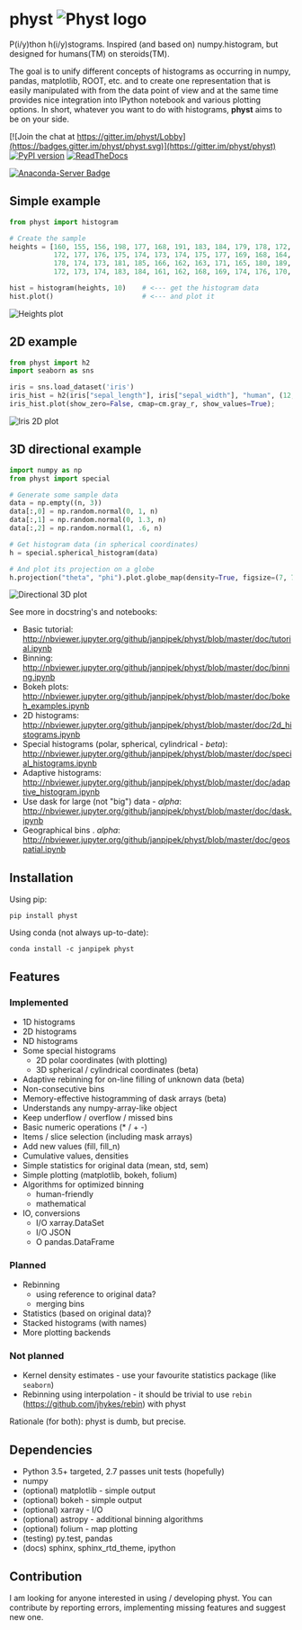 # physt ![Physt logo](https://rawgithub.com//janpipek/physt/master/doc/physt-logo.svg)

P(i/y)thon h(i/y)stograms. Inspired (and based on) numpy.histogram, but designed for humans(TM) on steroids(TM).

The goal is to unify different concepts of histograms as occurring in numpy, pandas, matplotlib, ROOT, etc.
and to create one representation that is easily manipulated with from the data point of view and at the same time provides
nice integration into IPython notebook and various plotting options. In short, whatever you want to do with histograms,
**physt** aims to be on your side.

[![Join the chat at https://gitter.im/physt/Lobby](https://badges.gitter.im/physt/physt.svg)](https://gitter.im/physt/physt) [![PyPI version](https://badge.fury.io/py/physt.svg)](https://badge.fury.io/py/physt)
[![ReadTheDocs](https://readthedocs.org/projects/physt/badge/?version=latest)](http://physt.readthedocs.io/en/latest/)
<!-- [![Anaconda-Server Badge](https://anaconda.org/janpipek/physt/badges/version.svg)](https://anaconda.org/janpipek/physt) -->
[![Anaconda-Server Badge](https://anaconda.org/janpipek/physt/badges/license.svg)](https://anaconda.org/janpipek/physt)

## Simple example

```python
from physt import histogram

# Create the sample
heights = [160, 155, 156, 198, 177, 168, 191, 183, 184, 179, 178, 172, 173, 175,
           172, 177, 176, 175, 174, 173, 174, 175, 177, 169, 168, 164, 175, 188,
           178, 174, 173, 181, 185, 166, 162, 163, 171, 165, 180, 189, 166, 163,
           172, 173, 174, 183, 184, 161, 162, 168, 169, 174, 176, 170, 169, 165]

hist = histogram(heights, 10)    # <--- get the histogram data
hist.plot()                      # <--- and plot it
```

![Heights plot](doc/heights.png)

## 2D example

```python
from physt import h2
import seaborn as sns

iris = sns.load_dataset('iris')
iris_hist = h2(iris["sepal_length"], iris["sepal_width"], "human", (12, 7), name="Iris")
iris_hist.plot(show_zero=False, cmap=cm.gray_r, show_values=True);
```

![Iris 2D plot](doc/iris-2d.png)

## 3D directional example

```python
import numpy as np
from physt import special

# Generate some sample data
data = np.empty((n, 3))
data[:,0] = np.random.normal(0, 1, n)
data[:,1] = np.random.normal(0, 1.3, n)
data[:,2] = np.random.normal(1, .6, n)

# Get histogram data (in spherical coordinates)
h = special.spherical_histogram(data)                 

# And plot its projection on a globe
h.projection("theta", "phi").plot.globe_map(density=True, figsize=(7, 7), cmap="rainbow")   
```

![Directional 3D plot](doc/globe.png)

See more in docstring's and notebooks:

- Basic tutorial: <http://nbviewer.jupyter.org/github/janpipek/physt/blob/master/doc/tutorial.ipynb>
- Binning: <http://nbviewer.jupyter.org/github/janpipek/physt/blob/master/doc/binning.ipynb>
- Bokeh plots: <http://nbviewer.jupyter.org/github/janpipek/physt/blob/master/doc/bokeh_examples.ipynb>
- 2D histograms: <http://nbviewer.jupyter.org/github/janpipek/physt/blob/master/doc/2d_histograms.ipynb>
- Special histograms (polar, spherical, cylindrical - *beta*): <http://nbviewer.jupyter.org/github/janpipek/physt/blob/master/doc/special_histograms.ipynb>
- Adaptive histograms: <http://nbviewer.jupyter.org/github/janpipek/physt/blob/master/doc/adaptive_histogram.ipynb>
- Use dask for large (not "big") data - *alpha*: <http://nbviewer.jupyter.org/github/janpipek/physt/blob/master/doc/dask.ipynb>
- Geographical bins . *alpha*: <http://nbviewer.jupyter.org/github/janpipek/physt/blob/master/doc/geospatial.ipynb>

## Installation

Using pip:

`pip install physt`

Using conda (not always up-to-date):

`conda install -c janpipek physt`

## Features

### Implemented

* 1D histograms
* 2D histograms
* ND histograms
* Some special histograms
  - 2D polar coordinates (with plotting)
  - 3D spherical / cylindrical coordinates (beta)
* Adaptive rebinning for on-line filling of unknown data (beta)
* Non-consecutive bins
* Memory-effective histogramming of dask arrays (beta)
* Understands any numpy-array-like object
* Keep underflow / overflow / missed bins
* Basic numeric operations (* / + -)
* Items / slice selection (including mask arrays)
* Add new values (fill, fill_n)
* Cumulative values, densities
* Simple statistics for original data (mean, std, sem)
* Simple plotting (matplotlib, bokeh, folium)
* Algorithms for optimized binning
  - human-friendly
  - mathematical
* IO, conversions
  - I/O xarray.DataSet
  - I/O JSON
  - O pandas.DataFrame

### Planned
* Rebinning
  - using reference to original data?
  - merging bins
* Statistics (based on original data)?
* Stacked histograms (with names)
* More plotting backends

### Not planned
* Kernel density estimates - use your favourite statistics package (like `seaborn`)
* Rebinning using interpolation - it should be trivial to use `rebin` (<https://github.com/jhykes/rebin>) with physt

Rationale (for both): physt is dumb, but precise.

## Dependencies

- Python 3.5+ targeted, 2.7 passes unit tests (hopefully)
- numpy
- (optional) matplotlib - simple output
- (optional) bokeh - simple output
- (optional) xarray - I/O
- (optional) astropy - additional binning algorithms
- (optional) folium - map plotting
- (testing) py.test, pandas
- (docs) sphinx, sphinx_rtd_theme, ipython

## Contribution

I am looking for anyone interested in using / developing physt. You can contribute by reporting errors, implementing missing features and suggest new one.
